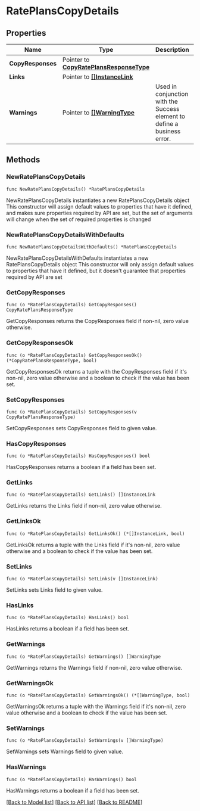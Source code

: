 # RatePlansCopyDetails

## Properties

Name | Type | Description | Notes
------------ | ------------- | ------------- | -------------
**CopyResponses** | Pointer to [**CopyRatePlansResponseType**](CopyRatePlansResponseType.md) |  | [optional] 
**Links** | Pointer to [**[]InstanceLink**](InstanceLink.md) |  | [optional] 
**Warnings** | Pointer to [**[]WarningType**](WarningType.md) | Used in conjunction with the Success element to define a business error. | [optional] 

## Methods

### NewRatePlansCopyDetails

`func NewRatePlansCopyDetails() *RatePlansCopyDetails`

NewRatePlansCopyDetails instantiates a new RatePlansCopyDetails object
This constructor will assign default values to properties that have it defined,
and makes sure properties required by API are set, but the set of arguments
will change when the set of required properties is changed

### NewRatePlansCopyDetailsWithDefaults

`func NewRatePlansCopyDetailsWithDefaults() *RatePlansCopyDetails`

NewRatePlansCopyDetailsWithDefaults instantiates a new RatePlansCopyDetails object
This constructor will only assign default values to properties that have it defined,
but it doesn't guarantee that properties required by API are set

### GetCopyResponses

`func (o *RatePlansCopyDetails) GetCopyResponses() CopyRatePlansResponseType`

GetCopyResponses returns the CopyResponses field if non-nil, zero value otherwise.

### GetCopyResponsesOk

`func (o *RatePlansCopyDetails) GetCopyResponsesOk() (*CopyRatePlansResponseType, bool)`

GetCopyResponsesOk returns a tuple with the CopyResponses field if it's non-nil, zero value otherwise
and a boolean to check if the value has been set.

### SetCopyResponses

`func (o *RatePlansCopyDetails) SetCopyResponses(v CopyRatePlansResponseType)`

SetCopyResponses sets CopyResponses field to given value.

### HasCopyResponses

`func (o *RatePlansCopyDetails) HasCopyResponses() bool`

HasCopyResponses returns a boolean if a field has been set.

### GetLinks

`func (o *RatePlansCopyDetails) GetLinks() []InstanceLink`

GetLinks returns the Links field if non-nil, zero value otherwise.

### GetLinksOk

`func (o *RatePlansCopyDetails) GetLinksOk() (*[]InstanceLink, bool)`

GetLinksOk returns a tuple with the Links field if it's non-nil, zero value otherwise
and a boolean to check if the value has been set.

### SetLinks

`func (o *RatePlansCopyDetails) SetLinks(v []InstanceLink)`

SetLinks sets Links field to given value.

### HasLinks

`func (o *RatePlansCopyDetails) HasLinks() bool`

HasLinks returns a boolean if a field has been set.

### GetWarnings

`func (o *RatePlansCopyDetails) GetWarnings() []WarningType`

GetWarnings returns the Warnings field if non-nil, zero value otherwise.

### GetWarningsOk

`func (o *RatePlansCopyDetails) GetWarningsOk() (*[]WarningType, bool)`

GetWarningsOk returns a tuple with the Warnings field if it's non-nil, zero value otherwise
and a boolean to check if the value has been set.

### SetWarnings

`func (o *RatePlansCopyDetails) SetWarnings(v []WarningType)`

SetWarnings sets Warnings field to given value.

### HasWarnings

`func (o *RatePlansCopyDetails) HasWarnings() bool`

HasWarnings returns a boolean if a field has been set.


[[Back to Model list]](../README.md#documentation-for-models) [[Back to API list]](../README.md#documentation-for-api-endpoints) [[Back to README]](../README.md)


